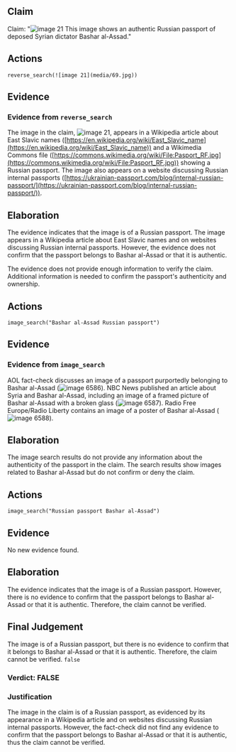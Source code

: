 ## Claim
Claim: "![image 21](media/69.jpg) This image shows an authentic Russian passport of deposed Syrian dictator Bashar al-Assad."

## Actions
```
reverse_search(![image 21](media/69.jpg))
```

## Evidence
### Evidence from `reverse_search`
The image in the claim, ![image 21](media/69.jpg), appears in a Wikipedia article about East Slavic names ([https://en.wikipedia.org/wiki/East_Slavic_name](https://en.wikipedia.org/wiki/East_Slavic_name)) and a Wikimedia Commons file ([https://commons.wikimedia.org/wiki/File:Pasport_RF.jpg](https://commons.wikimedia.org/wiki/File:Pasport_RF.jpg)) showing a Russian passport. The image also appears on a website discussing Russian internal passports ([https://ukrainian-passport.com/blog/internal-russian-passport/](https://ukrainian-passport.com/blog/internal-russian-passport/)).


## Elaboration
The evidence indicates that the image is of a Russian passport. The image appears in a Wikipedia article about East Slavic names and on websites discussing Russian internal passports. However, the evidence does not confirm that the passport belongs to Bashar al-Assad or that it is authentic.

The evidence does not provide enough information to verify the claim. Additional information is needed to confirm the passport's authenticity and ownership.


## Actions
```
image_search("Bashar al-Assad Russian passport")
```

## Evidence
### Evidence from `image_search`
AOL fact-check discusses an image of a passport purportedly belonging to Bashar al-Assad (![image 6586](media/2025-08-29_22-53-1756507995-173242.jpg)). NBC News published an article about Syria and Bashar al-Assad, including an image of a framed picture of Bashar al-Assad with a broken glass (![image 6587](media/2025-08-29_22-53-1756507995-392468.jpg)). Radio Free Europe/Radio Liberty contains an image of a poster of Bashar al-Assad (![image 6588](media/2025-08-29_22-53-1756507995-929396.jpg)).


## Elaboration
The image search results do not provide any information about the authenticity of the passport in the claim. The search results show images related to Bashar al-Assad but do not confirm or deny the claim.


## Actions
```
image_search("Russian passport Bashar al-Assad")
```

## Evidence
No new evidence found.

## Elaboration
The evidence indicates that the image is of a Russian passport. However, there is no evidence to confirm that the passport belongs to Bashar al-Assad or that it is authentic. Therefore, the claim cannot be verified.


## Final Judgement
The image is of a Russian passport, but there is no evidence to confirm that it belongs to Bashar al-Assad or that it is authentic. Therefore, the claim cannot be verified. `false`

### Verdict: FALSE

### Justification
The image in the claim is of a Russian passport, as evidenced by its appearance in a Wikipedia article and on websites discussing Russian internal passports. However, the fact-check did not find any evidence to confirm that the passport belongs to Bashar al-Assad or that it is authentic, thus the claim cannot be verified.
